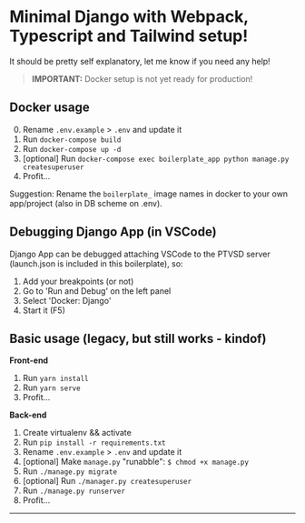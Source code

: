 # Minimal Django with Webpack, Typescript and Tailwind setup!
It should be pretty self explanatory, let me know if you need any help!

> **IMPORTANT:** Docker setup is not yet ready for production!

## Docker usage
0. Rename `.env.example` > `.env` and update it
1. Run `docker-compose build`
2. Run `docker-compose up -d`
3. [optional] Run `docker-compose exec boilerplate_app python manage.py createsuperuser`
4. Profit...

Suggestion: Rename the `boilerplate_` image names in docker to your own app/project (also in DB scheme on .env).

## Debugging Django App (in VSCode)
Django App can be debugged attaching VSCode to the PTVSD server (launch.json is included in this boilerplate), so:

1. Add your breakpoints (or not)
2. Go to 'Run and Debug' on the left panel
3. Select 'Docker: Django'
4. Start it (F5)

## Basic usage (legacy, but still works - kindof)

**Front-end**
1. Run `yarn install`
2. Run `yarn serve`
3. Profit...

**Back-end**
1. Create virtualenv && activate
2. Run `pip install -r requirements.txt`
3. Rename `.env.example` > `.env` and update it
4. [optional] Make `manage.py` "runabble": `$ chmod +x manage.py`
5. Run `./manage.py migrate`
6. [optional] Run `./manager.py createsuperuser`
7. Run `./manage.py runserver`
8. Profit...

---
